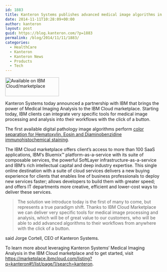 ```yaml
---
id: 1883
title: Kanteron Systems publishes advanced medical image algorithms in IBM Cloud marketplace
date: 2014-11-11T10:28:09+00:00
author: kanteron
layout: post
guid: https://blog.kanteron.com/?p=1883
permalink: /blog/2014/11/11/1883/
categories:
  - HealthCare
  - Kanteron
  - Kanteron News
  - Products
  - Tech
---
```

<img class="aligncenter" src="https://developer.ibm.com/marketplace/wp-content/uploads/sites/30/2014/08/IBMCloudMarketplaceBadge_4.jpg" alt="Available on IBM Cloud/marketplace" width="172" height="60" />

Kanteron Systems today announced a partnership with IBM that brings the power of Medical Imaging Analysis to the IBM Cloud marketplace. Starting today, IBM clients can integrate very specific tools for medical image processing and analysis into their workflows with the click of a button.

The first available digital pathology image algorithms perform <a title="https://marketplace.ibmcloud.com/apps/2863?restoreSearch=true#!overview" href="https://marketplace.ibmcloud.com/apps/2863?restoreSearch=true#!overview" target="_blank">color separation for Hematoxylin, Eosin and Diaminobenzidine immunohistochemical staining</a>.

The IBM Cloud marketplace offers client’s access to more than 100 SaaS applications, IBM‘s Bluemix™ platform-as-a-service with its suite of composable services, the powerful SoftLayer infrastructure-as-a-service and IBM‘s rich intellectual capital and deep industry expertise. This single online destination with a suite of cloud services delivers a new buying experience for clients that enables line of business professionals to deploy new services faster; allows developers to build them with greater speed; and offers IT departments more creative, efficient and lower-cost ways to deliver these services.

> The solution we introduce today is the first of many to come, but represents a true paradigm shift. Thanks to IBM Cloud Marketplace we can deliver very specific tools for medical image processing and analysis, which will be of great value to our customers, who will be able to add advanced algorithms to their workflows from anywhere with the click of a button.

said Jorge Cortell, CEO of Kanteron Systems.

To learn more about leveraging Kanteron Systems‘ Medical Imaging Analysis in the IBM Cloud marketplace and to get started, visit <a title="https://marketplace.ibmcloud.com/listing?q=kanteron#!/list/page/1/search=kanteron" href="https://marketplace.ibmcloud.com/listing?q=kanteron#!/list/page/1/search=kanteron" target="_blank">https://marketplace.ibmcloud.com/listing?q=kanteron#!/list/page/1/search=kanteron</a>.